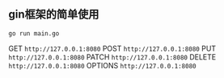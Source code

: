 ## gin框架的简单使用

```
go run main.go
```

GET     `http://127.0.0.1:8080`
POST    `http://127.0.0.1:8080`
PUT     `http://127.0.0.1:8080`
PATCH   `http://127.0.0.1:8080`
DELETE  `http://127.0.0.1:8080`
OPTIONS `http://127.0.0.1:8080`
